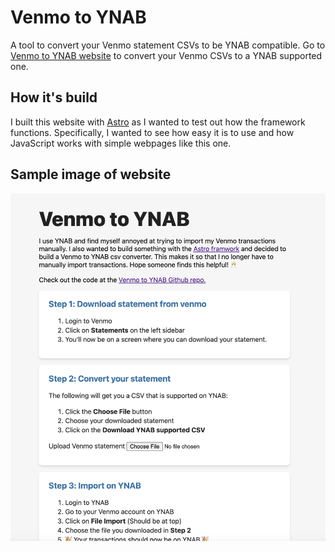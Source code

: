 # Venmo to YNAB

A tool to convert your Venmo statement CSVs to be YNAB compatible. Go to [Venmo to YNAB website](https://venmotoynab.davidacevedo.me/) to convert your Venmo CSVs to a YNAB supported one.

## How it's build

I built this website with [Astro](https://astro.build/) as I wanted to test out how the framework functions. Specifically, I wanted to see how easy it is to use and how JavaScript works with simple webpages like this one.

## Sample image of website
![Sample of website](website.png "Website")
